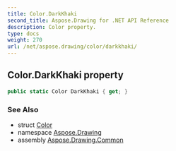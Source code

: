 ```yaml
---
title: Color.DarkKhaki
second_title: Aspose.Drawing for .NET API Reference
description: Color property. 
type: docs
weight: 270
url: /net/aspose.drawing/color/darkkhaki/
---
```

## Color.DarkKhaki property

```csharp
public static Color DarkKhaki { get; }
```

### See Also

* struct [Color](../)
* namespace [Aspose.Drawing](../../color/)
* assembly [Aspose.Drawing.Common](../../../)


